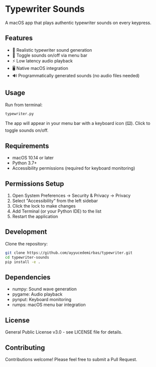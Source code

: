 # Typewriter Sounds

A macOS app that plays authentic typewriter sounds on every keypress.

## Features

- 🎵 Realistic typewriter sound generation
- 🔄 Toggle sounds on/off via menu bar
- ⚡ Low latency audio playback
- 🖥️ Native macOS integration
- 🔊 Programmatically generated sounds (no audio files needed)

## Usage

Run from terminal:

```bash
typewriter.py
```

The app will appear in your menu bar with a keyboard icon (⌨️). Click to toggle sounds on/off.

## Requirements

- macOS 10.14 or later
- Python 3.7+
- Accessibility permissions (required for keyboard monitoring)

## Permissions Setup

1. Open System Preferences → Security & Privacy → Privacy
2. Select "Accessibility" from the left sidebar
3. Click the lock to make changes
4. Add Terminal (or your Python IDE) to the list
5. Restart the application

## Development

Clone the repository:

```bash
git clone https://github.com/ayyucedemirbas/typewriter.git
cd typewriter-sounds
pip install -e .
```

## Dependencies

- numpy: Sound wave generation
- pygame: Audio playback
- pynput: Keyboard monitoring
- rumps: macOS menu bar integration

## License

General Public License v3.0 - see LICENSE file for details.

## Contributing

Contributions welcome! Please feel free to submit a Pull Request.
